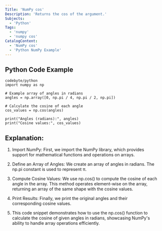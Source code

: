 ```yaml
---
Title: 'NumPy cos'
Description: 'Returns the cos of the argument.'
Subjects:
  - 'Python'
Tags:
  - 'numpy'
  - 'numpy cos'
CatalogContent:
  - 'NumPy cos'
  - 'Python NumPy Example'
---
```












## Python Code Example

````
codebyte/python
import numpy as np

# Example array of angles in radians
angles = np.array([0, np.pi / 4, np.pi / 2, np.pi])

# Calculate the cosine of each angle
cos_values = np.cos(angles)

print("Angles (radians):", angles)
print("Cosine values:", cos_values)
````



## Explanation:

1. Import NumPy: First, we import the NumPy library, which provides support for mathematical functions and operations on arrays.

2. Define an Array of Angles: We create an array of angles in radians. The np.pi constant is used to represent π.

3. Compute Cosine Values: We use np.cos() to compute the cosine of each angle in the array. This method operates element-wise on the array, returning an array of the same shape with the cosine values.

4. Print Results: Finally, we print the original angles and their corresponding cosine values.

5. This code snippet demonstrates how to use the np.cos() function to calculate the cosine of given angles in radians, showcasing NumPy's ability to handle array operations efficiently.
